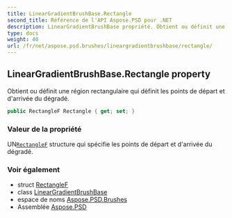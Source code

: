 ```yaml
---
title: LinearGradientBrushBase.Rectangle
second_title: Référence de l'API Aspose.PSD pour .NET
description: LinearGradientBrushBase propriété. Obtient ou définit une région rectangulaire qui définit les points de départ et darrivée du dégradé.
type: docs
weight: 40
url: /fr/net/aspose.psd.brushes/lineargradientbrushbase/rectangle/
---
```

## LinearGradientBrushBase.Rectangle property

Obtient ou définit une région rectangulaire qui définit les points de départ et d'arrivée du dégradé.

```csharp
public RectangleF Rectangle { get; set; }
```

### Valeur de la propriété

UN[`RectangleF`](../../../aspose.psd/rectanglef/) structure qui spécifie les points de départ et d'arrivée du dégradé.

### Voir également

* struct [RectangleF](../../../aspose.psd/rectanglef/)
* class [LinearGradientBrushBase](../)
* espace de noms [Aspose.PSD.Brushes](../../lineargradientbrushbase/)
* Assemblée [Aspose.PSD](../../../)


